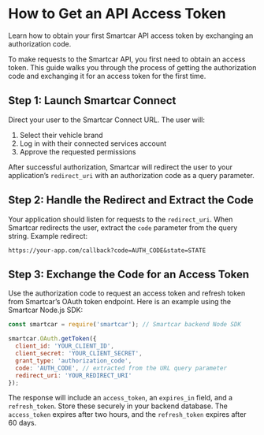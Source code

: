 # How to Get an API Access Token

Learn how to obtain your first Smartcar API access token by exchanging an authorization code.

To make requests to the Smartcar API, you first need to obtain an access token. This guide walks you through the process of getting the authorization code and exchanging it for an access token for the first time.

## Step 1: Launch Smartcar Connect

Direct your user to the Smartcar Connect URL. The user will:

1. Select their vehicle brand
2. Log in with their connected services account
3. Approve the requested permissions

After successful authorization, Smartcar will redirect the user to your application’s `redirect_uri` with an authorization code as a query parameter.

## Step 2: Handle the Redirect and Extract the Code

Your application should listen for requests to the `redirect_uri`. When Smartcar redirects the user, extract the `code` parameter from the query string. Example redirect:

```
https://your-app.com/callback?code=AUTH_CODE&state=STATE
```

## Step 3: Exchange the Code for an Access Token

Use the authorization code to request an access token and refresh token from Smartcar’s OAuth token endpoint. Here is an example using the Smartcar Node.js SDK:

```javascript
const smartcar = require('smartcar'); // Smartcar backend Node SDK

smartcar.OAuth.getToken({
  client_id: 'YOUR_CLIENT_ID',
  client_secret: 'YOUR_CLIENT_SECRET',
  grant_type: 'authorization_code',
  code: 'AUTH_CODE', // extracted from the URL query parameter
  redirect_uri: 'YOUR_REDIRECT_URI'
});
```

The response will include an `access_token`, an `expires_in` field, and a `refresh_token`. Store these securely in your backend database. The `access_token` expires after two hours, and the `refresh_token` expires after 60 days.